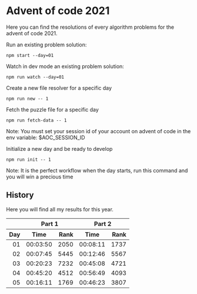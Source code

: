 # Advent of code 2021

Here you can find the resolutions of every algorithm problems for the advent of code 2021.

Run an existing problem solution:
```
npm start --day=01
```

Watch in dev mode an existing problem solution:
```
npm run watch --day=01
```

Create a new file resolver for a specific day
```
npm run new -- 1
```

Fetch the puzzle file for a specific day
```
npm run fetch-data -- 1
```
Note: You must set your session id of your account on advent of code in the env variable: $AOC_SESSION_ID

Initialize a new day and be ready to develop
```
npm run init -- 1
```
Note: It is the perfect workflow when the day starts, run this command and you will win a precious time

## History

Here you will find all my results for this year.

<table>
    <thead>
        <tr>
            <th></th>
            <th align="center" colspan="2">Part 1</th>
            <th align="center" colspan="2">Part 2</th>
        </tr>
        <tr>
            <th align="right">Day</th>
            <th align="center">Time</th>
            <th align="right">Rank</th>
            <th align="center">Time</th>
            <th align="right">Rank</th>
        </tr>
    </thead>
    <tbody>
        <tr>
            <td align="right">01</td>
            <td align="center">00:03:50</td>
            <td align="right">2050</td>
            <td align="center">00:08:11</td>
            <td align="right">1737</td>
        </tr>
        <tr>
            <td align="right">02</td>
            <td align="center">00:07:45</td>
            <td align="right">5445</td>
            <td align="center">00:12:46</td>
            <td align="right">5567</td>
        </tr>
        <tr>
            <td align="right">03</td>
            <td align="center">00:20:23</td>
            <td align="right">7232</td>
            <td align="center">00:45:08</td>
            <td align="right">4721</td>
        </tr>
        <tr>
            <td align="right">04</td>
            <td align="center">00:45:20</td>
            <td align="right">4512</td>
            <td align="center">00:56:49</td>
            <td align="right">4093</td>
        </tr>
        <tr>
            <td align="right">05</td>
            <td align="center">00:16:11</td>
            <td align="right">1769</td>
            <td align="center">00:46:23</td>
            <td align="right">3807</td>
        </tr>
    </tbody>
</table>